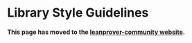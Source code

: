 # Library Style Guidelines #

**This page has moved to the
[leanprover-community website](https://leanprover-community.github.io/contribute/style.html).**
